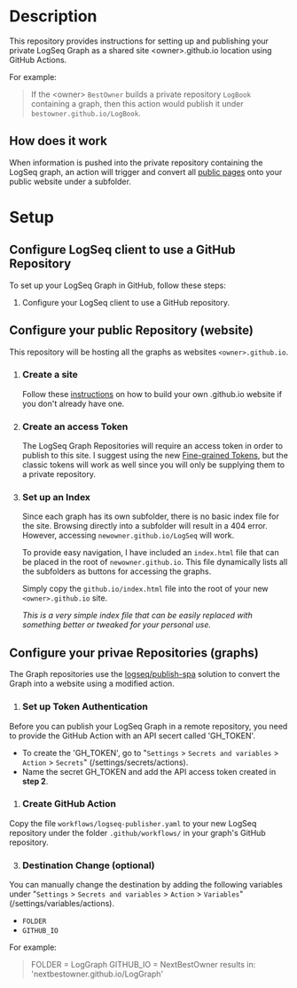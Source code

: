 # Description

This repository provides instructions for setting up and publishing your private LogSeq Graph as a shared site \<owner\>.github.io location using GitHub Actions.

For example:
> If the \<owner\> `BestOwner` builds a private repository `LogBook` containing a graph, then this action would publish it under `bestowner.github.io/LogBook`.

## How does it work

When information is pushed into the private repository containing the LogSeq graph, an action will trigger and convert all [public pages](https://docs.logseq.com/#/page/publishing%20(desktop%20app%20only)?anchor=ls-block-650b2586-475f-42d2-9473-5553f6901713) onto your public website under a subfolder.



# Setup

## Configure LogSeq client to use a GitHub Repository

To set up your LogSeq Graph in GitHub, follow these steps:

1. Configure your LogSeq client to use a GitHub repository.

## Configure your public Repository (website)

This repository will be hosting all the graphs as websites `<owner>.github.io`.

1. ### Create a site

    Follow these [instructions](https://docs.github.com/en/pages/quickstart) on how to build your own .github.io website if you don't already have one.

2. ### Create an access Token

    The LogSeq Graph Repositories will require an access token in order to publish to this site. I suggest using the new [Fine-grained Tokens](https://docs.github.com/en/authentication/keeping-your-account-and-data-secure/managing-your-personal-access-tokens), but the classic tokens will work as well since you will only be supplying them to a private repository.
3. ### Set up an Index
    Since each graph has its own subfolder, there is no basic index file for the site. Browsing directly into a subfolder will result in a 404 error. However, accessing `newowner.github.io/LogSeq` will work.

    To provide easy navigation, I have included an `index.html` file that can be placed in the root of `newowner.github.io`. This file dynamically lists all the subfolders as buttons for accessing the graphs.

    Simply copy the `github.io/index.html` file into the root of your new `<owner>.github.io` site.

    *This is a very simple index file that can be easily replaced with something better or tweaked for your personal use.*


## Configure your privae Repositories (graphs)

The Graph repositories use the [logseq/publish-spa](https://github.com/logseq/publish-spa) solution to convert the Graph into a website using a modified action.

1. ### Set up Token Authentication
Before you can publish your LogSeq Graph in a remote repository, you need to provide the GitHub Action with an API secert called 'GH_TOKEN'.
- To create the 'GH_TOKEN', go to "`Settings` > `Secrets and variables` > `Action` > `Secrets`" (/settings/secrets/actions). 
- Name the secret GH_TOKEN and add the API access token created in **step 2**.

1. ### Create GitHub Action
Copy the file `workflows/logseq-publisher.yaml` to your new LogSeq repository under the folder `.github/workflows/` in your graph's GitHub repository.

3. ### Destination Change (optional)
You can manually change the destination by adding the following variables under "`Settings` > `Secrets and variables` > `Action` > `Variables`" (/settings/variables/actions).
- `FOLDER`
- `GITHUB_IO`

For example:
> FOLDER = LogGraph
> GITHUB_IO = NextBestOwner
> results in: 'nextbestowner.github.io/LogGraph'



